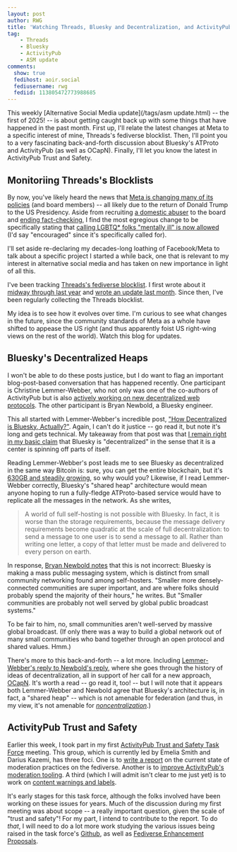 ```yaml
---
layout: post
author: RWG
title: 'Watching Threads, Bluesky and Decentralization, and ActivityPub Trust and Safety'
tag:
    - Threads
    - Bluesky
    - ActivityPub
    - ASM update
comments: 
  show: true
  fedihost: aoir.social
  fediusername: rwg
  fediid: 113805472773988685
---
```


This weekly [Alternative Social Media update](/tags/asm update.html) -- the first of 2025! -- is about getting caught back up with some things that have happened in the past month. First up, I'll relate the latest changes at Meta to a specific interest of mine, Threads's fediverse blocklist. Then, I'll point you to a very fascinating back-and-forth discussion about Bluesky's ATProto and ActivityPub (as well as OCapN). Finally, I'll let you know the latest in ActivityPub Trust and Safety.

<!-- more -->

## Monitoriing Threads's Blocklists
By now, you've likely heard the news that [Meta is changing many of its policies](https://www.404media.co/its-total-chaos-internally-at-meta-right-now-employees-protest-zuckerbergs-anti-lgbtq-changes/) (and board members) -- all likely due to the return of Donald Trump to the US Presidency. Aside from recruiting [a domestic abuser](https://www.espn.com/mma/ufc/story/_/id/35427773/ufc-dana-white-says-criticism-physical-altercation-wife-100-warranted) to the board and [ending fact-checking](https://www.aljazeera.com/economy/2025/1/10/metas-decision-to-end-fact-checking-captures-freewheeling-zeitgeist), I find the most egregious change to be specifically stating that [calling LGBTQ* folks "mentally ill" is now allowed](https://www.wired.com/story/meta-immigration-gender-policies-change/) (I'd say "encouraged" since it's specifically called for). 

I'll set aside re-declaring my decades-long loathing of Facebook/Meta to talk about a specific project I started a while back, one that is relevant to my interest in alternative social media and has taken on new importance in light of all this.

I've been tracking [Threads's fediverse blocklist](https://www.threads.net/moderated_servers). I first wrote about it [midway through last year](/2024/06/28/ThreadsBlocking.html) and [wrote an update last month](/2024/12/13/threadsmoderation.html). Since then, I've been regularly collecting the Threads blocklist. 

My idea is to see how it evolves over time. I'm curious to see what changes in the future, since the community standards of Meta as a whole have shifted to appease the US right (and thus apparently foist US right-wing views on the rest of the world). Watch this blog for updates.

## Bluesky's Decentralized Heaps
I won't be able to do these posts justice, but I do want to flag an important blog-post-based conversation that has happened recently. One participant is Christine Lemmer-Webber, who not only was one of the co-authors of ActivityPub but is also [actively working on new decentralized web protocols](https://spritely.institute/). The other participant is Bryan Newbold, a Bluesky engineer.

This all started with Lemmer-Webber's incredible post, ["How Decentralized is Bluesky, Actually?"](https://dustycloud.org/blog/how-decentralized-is-bluesky/). Again, I can't do it justice -- go read it, but note it's long and gets technical. My takeaway from that post was that [I remain right in my basic claim](/2024/04/30/DecentralizedNoncentralized.html) that Bluesky is "decentralized" in the sense that it is a center is spinning off parts of itself. 

Reading Lemmer-Webber's post leads me to see Bluesky as decentralized in the same way Bitcoin is: sure, you can get the entire blockchain, but it's [630GB and steadily growing](https://ycharts.com/indicators/bitcoin_blockchain_size), so why would you? Likewise, if I read Lemmer-Webber correctly, Bluesky's "shared heap" architecture would mean anyone hoping to run a fully-fledge ATProto-based service would have to replicate all the messages in the network. As she writes,

> A world of full self-hosting is not possible with Bluesky. In fact, it is worse than the storage requirements, because the message delivery requirements become quadratic at the scale of full decentralization: to send a message to one user is to send a message to all. Rather than writing one letter, a copy of that letter must be made and delivered to every person on earth.

In response, [Bryan Newbold notes](https://whtwnd.com/bnewbold.net/3lbvbtqrg5t2t) that this is not incorrect: Bluesky is making a mass public messaging system, which is distinct from small community networking found among self-hosters. "Smaller more densely-connected communities are super important, and are where folks should probably spend the majority of their hours," he writes. But "Smaller communities are probably not well served by global public broadcast systems."

To be fair to him, no, small communities aren't well-served by massive global broadcast. (If only there was a way to build a global network out of many small communities who band together through an open protocol and shared values. Hmm.)

There's more to this back-and-forth -- a lot more. Including [Lemmer-Webber's reply to Newbold's reply](https://dustycloud.org/blog/re-re-bluesky-decentralization/), where she goes through the history of ideas of decentralization, all in support of her call for a new approach, [OCapN](https://ocapn.org/). It's worth a read -- go read it, too! -- but I will note that it appears both Lemmer-Webber and Newbold agree that Bluesky's architecture is, in fact, a "shared heap" -- which is not amenable for federation (and thus, in my view, it's not amenable for _[noncentralization](/2024/04/30/DecentralizedNoncentralized.html)_.)

## ActivityPub Trust and Safety

Earlier this week, I took part in my first [ActivityPub Trust and Safety Task Force](https://github.com/swicg/activitypub-trust-and-safety) meeting. This group, which is currently led by Emelia Smith and Darius Kazemi, has three foci. One is to [write a report](https://github.com/swicg/activitypub-trust-and-safety/issues/32) on the current state of moderation practices on the fediverse. Another is to [improve ActivityPub's moderation tooling](https://github.com/swicg/activitypub-trust-and-safety/issues/38). A third (which I will admit isn't clear to me just yet) is to work on [content warnings and labels](https://github.com/swicg/activitypub-trust-and-safety/issues/41). 

It's early stages for this task force, although the folks involved have been working on these issues for years. Much of the discussion during my first meeting was about scope -- a really important question, given the scale of "trust and safety"! For my part, I intend to contribute to the report. To do _that_, I will need to do a lot more work studying the various issues being raised in the task force's [Github](https://github.com/swicg/activitypub-trust-and-safety/issues/), as well as [Fediverse Enhancement Proposals](https://codeberg.org/fediverse/fep).
